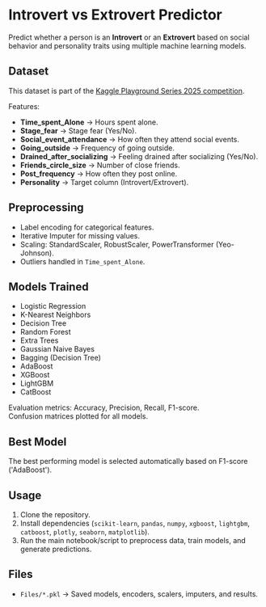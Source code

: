 # Introvert vs Extrovert Predictor

Predict whether a person is an **Introvert** or an **Extrovert** based on social behavior and personality traits using multiple machine learning models.

## Dataset

This dataset is part of the [Kaggle Playground Series 2025 competition](https://www.kaggle.com/competitions/playground-series-s5e7/data).

Features:

- **Time_spent_Alone** → Hours spent alone.
- **Stage_fear** → Stage fear (Yes/No).
- **Social_event_attendance** → How often they attend social events.
- **Going_outside** → Frequency of going outside.
- **Drained_after_socializing** → Feeling drained after socializing (Yes/No).
- **Friends_circle_size** → Number of close friends.
- **Post_frequency** → How often they post online.
- **Personality** → Target column (Introvert/Extrovert).

## Preprocessing

- Label encoding for categorical features.
- Iterative Imputer for missing values.
- Scaling: StandardScaler, RobustScaler, PowerTransformer (Yeo-Johnson).
- Outliers handled in `Time_spent_Alone`.

## Models Trained

- Logistic Regression  
- K-Nearest Neighbors  
- Decision Tree  
- Random Forest  
- Extra Trees  
- Gaussian Naive Bayes  
- Bagging (Decision Tree)  
- AdaBoost  
- XGBoost  
- LightGBM  
- CatBoost  

Evaluation metrics: Accuracy, Precision, Recall, F1-score.  
Confusion matrices plotted for all models.

## Best Model
The best performing model is selected automatically based on F1-score ('AdaBoost').  

## Usage

1. Clone the repository.
2. Install dependencies (`scikit-learn`, `pandas`, `numpy`, `xgboost`, `lightgbm`, `catboost`, `plotly`, `seaborn`, `matplotlib`).
3. Run the main notebook/script to preprocess data, train models, and generate predictions.

## Files

- `Files/*.pkl` → Saved models, encoders, scalers, imputers, and results.
